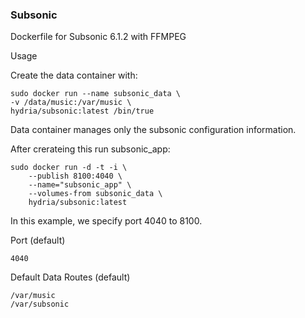 ### Subsonic

Dockerfile for Subsonic 6.1.2 with FFMPEG

Usage

Create the data container with:

    sudo docker run --name subsonic_data \
    -v /data/music:/var/music \
    hydria/subsonic:latest /bin/true

Data container manages only the subsonic configuration information.

After crerateing this run subsonic_app:

    sudo docker run -d -t -i \
        --publish 8100:4040 \
        --name="subsonic_app" \
        --volumes-from subsonic_data \
        hydria/subsonic:latest

In this example, we specify port 4040 to 8100.

Port (default)

    4040
    
Default Data Routes (default)

    /var/music
    /var/subsonic
